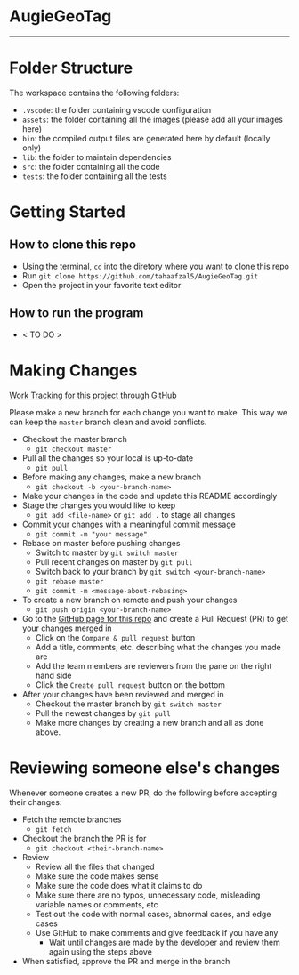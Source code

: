 # AugieGeoTag

<hr/>

# Folder Structure

The workspace contains the following folders:

- `.vscode`: the folder containing vscode configuration
- `assets`: the folder containing all the images (please add all your images here)
- `bin`: the compiled output files are generated here by default (locally only)
- `lib`: the folder to maintain dependencies
- `src`: the folder containing all the code
- `tests`: the folder containing all the tests

# Getting Started

## How to clone this repo
- Using the terminal, `cd` into the diretory where you want to clone this repo
- Run `git clone https://github.com/tahaafzal5/AugieGeoTag.git`
- Open the project in your favorite text editor

## How to run the program
- < TO DO >

# Making Changes

[Work Tracking for this project through GitHub](https://github.com/tahaafzal5/AugieGeoTag/projects/1)

Please make a new branch for each change you want to make. This way we can keep the `master` branch clean and avoid conflicts.

- Checkout the master branch
    - `git checkout master`
- Pull all the changes so your local is up-to-date
    - `git pull`
- Before making any changes, make a new branch
    - `git checkout -b <your-branch-name>`
- Make your changes in the code and update this README accordingly
- Stage the changes you would like to keep
    - `git add <file-name>` or `git add .` to stage all changes
- Commit your changes with a meaningful commit message
    - `git commit -m "your message"`
- Rebase on master before pushing changes
    - Switch to master by `git switch master`
    - Pull recent changes on master by `git pull`
    - Switch back to your branch by `git switch <your-branch-name>`
    - `git rebase master`
    - `git commit -m <message-about-rebasing>`
- To create a new branch on remote and push your changes
    - `git push origin <your-branch-name>`
- Go to the [GitHub page for this repo](https://github.com/tahaafzal5/AugieGeoTag) and create a Pull Request (PR) to get your changes merged in 
    - Click on the `Compare & pull request` button
    - Add a title, comments, etc. describing what the changes you made are
    - Add the team members are reviewers from the pane on the right hand side
    - Click the `Create pull request` button on the bottom
- After your changes have been reviewed and merged in
    - Checkout the master branch by `git switch master`
    - Pull the newest changes by `git pull`
    - Make more changes by creating a new branch and all as done above.

# Reviewing someone else's changes

Whenever someone creates a new PR, do the following before accepting their changes:

- Fetch the remote branches
    - `git fetch`
- Checkout the branch the PR is for
    - `git checkout <their-branch-name>`
- Review
    - Review all the files that changed 
    - Make sure the code makes sense
    - Make sure the code does what it claims to do
    - Make sure there are no typos, unnecessary code, misleading variable names or comments, etc
    - Test out the code with normal cases, abnormal cases, and edge cases
    - Use GitHub to make comments and give feedback if you have any
        - Wait until changes are made by the developer and review them again using the steps above 
- When satisfied, approve the PR and merge in the branch
